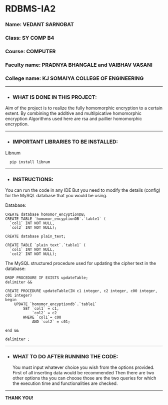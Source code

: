 # RDBMS-IA2

### Name: VEDANT SARNOBAT
### Class: SY COMP B4
### Course: COMPUTER
### Faculty name: PRADNYA BHANGALE and VAIBHAV VASANI
### College name: KJ SOMAIYA COLLEGE OF ENGINEERING

***

- ### WHAT IS DONE IN THIS PROJECT:

Aim of the project is to realize the fully homomorphic encryption to a certain extent. By combining the additive and multilpicative homomorphic encryption
Algorithms used here are rsa and paillier homomorphic encryption.

---

- ### IMPORTANT LIBRARIES TO BE INSTALLED:

Libnum
```
  pip install libnum
 ```

---

- ### INSTRUCTIONS:

You can run the code in any IDE
But you need to modify the details (config) for the MySQL database that you would be using.

Database:
```
CREATE database homomor_encyptionDB;
CREATE TABLE `homomor_encyptionDB`.`table1` (
  `col1` INT NOT NULL,
  `col2` INT NOT NULL);

CREATE database plain_text;

CREATE TABLE `plain_text`.`table1` (
  `col1` INT NOT NULL,
  `col2` INT NOT NULL);
```
The MySQL structured procedure used for updating the cipher text in the database:
```
DROP PROCEDURE IF EXISTS updateTable;
delimiter &&

CREATE PROCEDURE updateTable(IN c1 integer, c2 integer, c00 integer, c01 integer)
begin
	UPDATE `homomor_encyptiondb`.`table1`
		SET `col1` = c1,
			`col2` = c2
		WHERE `col1`= c00
			AND `col2` = c01;

end &&

delimiter ;
```

---

- ### WHAT TO DO AFTER RUNNING THE CODE:

  You must input whatever choice you wish from the options provided.
  First of all inserting data would be recommended
  Then there are two other options tha you can choose those are the two queries for which the execution time and functionalities are checked.

***
**THANK YOU!**

